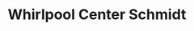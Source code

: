 ---
title: "Whirlpool Center Schmidt"
url: /rechtmehring/whirlpool-center-schmidt/
shop: Gartenmöbel
---